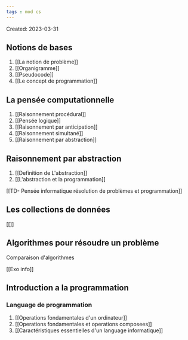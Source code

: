 ```yaml
---
tags : mod cs
---
```

Created: 2023-03-31

## Notions de bases

1. [[La notion de problème]] 
2. [[Organigramme]] 
3. [[Pseudocode]] 
4. [[Le concept de programmation]] 

## La pensée computationnelle

1. [[Raisonnement procédural]] 
2. [[Pensée logique]] 
3. [[Raisonnement par anticipation]]
4. [[Raisonnement simultané]] 
5. [[Raisonnement par abstraction]] 

## Raisonnement par abstraction

1. [[Definition de L'abstraction]] 
2. [[L'abstraction et la programmation]] 

[[TD- Pensée informatique résolution de problèmes et programmation]] 

## Les collections de données
[[]]


## Algorithmes pour résoudre un problème

 Comparaison d'algorithmes

[[Exo info]] 

## Introduction a la programmation
### **Language de programmation**
1. [[Operations fondamentales d'un ordinateur]] 
2. [[Operations fondamentales et operations composees]] 
3. [[Caractéristiques essentielles d'un language informatique]]